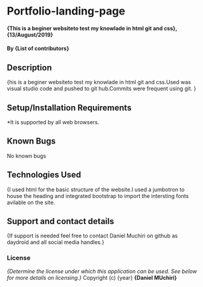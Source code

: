 # Portfolio-landing-page
#### {This is a beginer websiteto test my knowlade in html git and css}, {13/August/2019}
#### By **{List of contributors}**
## Description
{his is a beginer websiteto test my knowlade in html git and css.Used was visual studio code and pushed to git hub.Commits were frequent using git. }
## Setup/Installation Requirements
*It is supported by all web browsers.
## Known Bugs
No known bugs
## Technologies Used
{I used html for the basic structure of the website.I used a jumbotron to house the heading and integrated bootstrap to import the intersting fonts avilable on the site.
## Support and contact details
{If support is needed feel free to contact Daniel Muchiri on github as daydroid and all social media handles.}
### License
*{Determine the license under which this application can be used.  See below for more details on licensing.}*
Copyright (c) {year} **{Daniel MUchiri}**
  